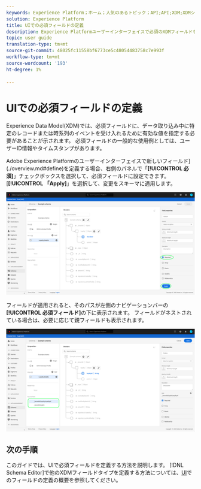 ```yaml
---
keywords: Experience Platform；ホーム；人気のあるトピック；API;API;XDM;XDMシステム；エクスペリエンスデータモデル；データモデル；ui；ワークスペース；必須；フィールド；
solution: Experience Platform
title: UIでの必須フィールドの定義
description: Experience Platformユーザーインターフェイスで必須のXDMフィールドを定義する方法を説明します。
topic: user guide
translation-type: tm+mt
source-git-commit: 48025fc11558bf6773ce5c48054483758c7e993f
workflow-type: tm+mt
source-wordcount: '193'
ht-degree: 1%

---
```



# UIでの必須フィールドの定義

Experience Data Model(XDM)では、必須フィールドに、データ取り込み中に特定のレコードまたは時系列のイベントを受け入れるために有効な値を指定する必要があることが示されます。 必須フィールドの一般的な使用例としては、ユーザーID情報やタイムスタンプがあります。

Adobe Experience Platformのユーザーインターフェイスで新しいフィールド](./overview.md#define)を定義する場合、右側のパネルで「**[!UICONTROL 必須]**」チェックボックスを選択して、必須フィールドに設定できます。 [**[!UICONTROL 「Apply]**」を選択して、変更をスキーマに適用します。

![](../../images/ui/fields/special/required.png)

フィールドが適用されると、そのパスが左側のナビゲーションバーの&#x200B;**[!UICONTROL 必須フィールド]**&#x200B;の下に表示されます。 フィールドがネストされている場合は、必要に応じて親フィールドも表示されます。

![](../../images/ui/fields/special/required-applied.png)

## 次の手順

このガイドでは、UIで必須フィールドを定義する方法を説明します。 [!DNL Schema Editor]で他のXDMフィールドタイプを定義する方法については、[UI](./overview.md#special)でのフィールドの定義の概要を参照してください。
